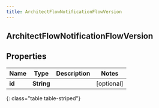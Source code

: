 ```yaml
---
title: ArchitectFlowNotificationFlowVersion
---
```

## ArchitectFlowNotificationFlowVersion


## Properties

| Name | Type | Description | Notes |
| ------------ | ------------- | ------------- | ------------- |
| **id** | **String** |  |  [optional] |
{: class="table table-striped"}



